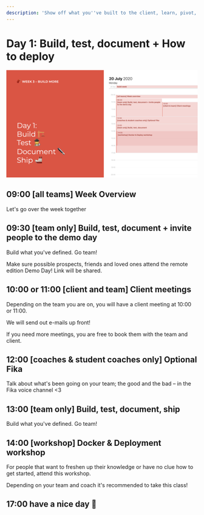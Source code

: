 ```yaml
---
description: 'Show off what you''ve built to the client, learn, pivot, go!'
---
```


# Day 1: Build, test, document + How to deploy

![](../../.gitbook/assets/osoc-2020-cal-week-3.001.jpeg.001.jpeg)

## 09:00 \[all teams\] Week Overview

Let's go over the week together

## 09:30 \[team only\] Build, test, document + invite people to the demo day

Build what you've defined. Go team!

Make sure possible prospects, friends and loved ones attend the remote edition Demo Day! Link will be shared.

## **10:00 or 11:00** \[client and team\] Client meetings

Depending on the team you are on, you will have a client meeting at 10:00 or 11:00.

We will send out e-mails up front!

If you need more meetings, you are free to book them with the team and client.

## 12:00 \[coaches & student coaches only\] Optional Fika

Talk about what's been going on your team; the good and the bad – in the Fika voice channel &lt;3

## 13:00 \[team only\] Build, test, document, ship

Build what you've defined. Go team!

## 14:00 \[workshop\] Docker & Deployment workshop

For people that want to freshen up their knowledge or have no clue how to get started, attend this workshop.

Depending on your team and coach it's recommended to take this class!

## 17:00 have a nice day 🥳

